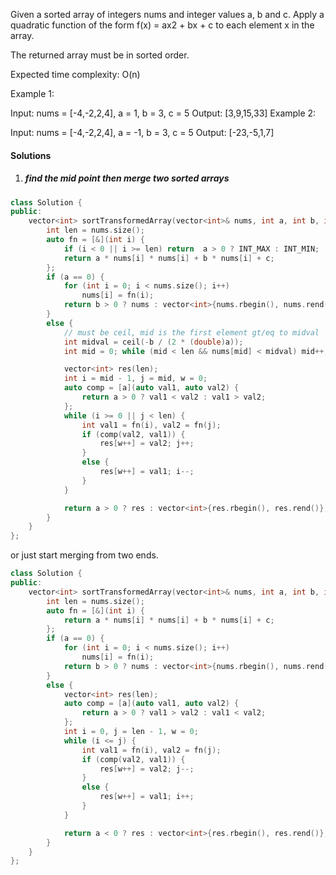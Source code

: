 Given a sorted array of integers nums and integer values a, b and c. Apply a quadratic function of the form f(x) = ax2 + bx + c to each element x in the array.

The returned array must be in sorted order.

Expected time complexity: O(n)

Example 1:

Input: nums = [-4,-2,2,4], a = 1, b = 3, c = 5
Output: [3,9,15,33]
Example 2:

Input: nums = [-4,-2,2,4], a = -1, b = 3, c = 5
Output: [-23,-5,1,7]

#### Solutions

1. ##### find the mid point then merge two sorted arrays

```c++
class Solution {
public:
    vector<int> sortTransformedArray(vector<int>& nums, int a, int b, int c) {
        int len = nums.size();
        auto fn = [&](int i) {
            if (i < 0 || i >= len) return  a > 0 ? INT_MAX : INT_MIN;
            return a * nums[i] * nums[i] + b * nums[i] + c;
        };
        if (a == 0) {
            for (int i = 0; i < nums.size(); i++)
                nums[i] = fn(i);
            return b > 0 ? nums : vector<int>{nums.rbegin(), nums.rend()};
        }
        else {
            // must be ceil, mid is the first element gt/eq to midval
            int midval = ceil(-b / (2 * (double)a));
            int mid = 0; while (mid < len && nums[mid] < midval) mid++;

            vector<int> res(len);
            int i = mid - 1, j = mid, w = 0;
            auto comp = [a](auto val1, auto val2) {
                return a > 0 ? val1 < val2 : val1 > val2;
            };
            while (i >= 0 || j < len) {
                int val1 = fn(i), val2 = fn(j);
                if (comp(val2, val1)) {
                    res[w++] = val2; j++;
                }
                else {
                    res[w++] = val1; i--;
                }
            }

            return a > 0 ? res : vector<int>{res.rbegin(), res.rend()};
        }
    }
};
```

or just start merging from two ends.

```c++
class Solution {
public:
    vector<int> sortTransformedArray(vector<int>& nums, int a, int b, int c) {
        int len = nums.size();
        auto fn = [&](int i) {
            return a * nums[i] * nums[i] + b * nums[i] + c;
        };
        if (a == 0) {
            for (int i = 0; i < nums.size(); i++)
                nums[i] = fn(i);
            return b > 0 ? nums : vector<int>{nums.rbegin(), nums.rend()};
        }
        else {
            vector<int> res(len);
            auto comp = [a](auto val1, auto val2) {
                return a > 0 ? val1 > val2 : val1 < val2;
            };
            int i = 0, j = len - 1, w = 0;
            while (i <= j) {
                int val1 = fn(i), val2 = fn(j);
                if (comp(val2, val1)) {
                    res[w++] = val2; j--;
                }
                else {
                    res[w++] = val1; i++;
                }
            }

            return a < 0 ? res : vector<int>{res.rbegin(), res.rend()};
        }
    }
};
```